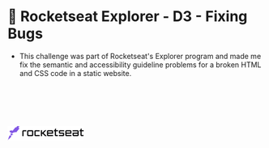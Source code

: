 # 🚀 Rocketseat Explorer - D3 - Fixing Bugs

- This challenge was part of Rocketseat's Explorer program and made me fix the semantic and accessibility guideline problems for a broken HTML and CSS code in a static website.

</br>
</br>
</br>
</br>

<a href="https://www.rocketseat.com.br/" target="_blank"><img src="https://raw.githubusercontent.com/Rocketseat/awesome/master/assets/logo_rocketseat.png" alt="Rocketseat" width="150"/></a>
